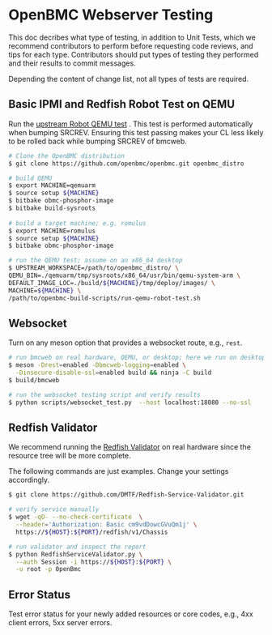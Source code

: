 # OpenBMC Webserver Testing

This doc decribes what type of testing, in addition to Unit Tests, which we
recommend contributors to perform before requesting code reviews, and tips for
each type. Contributors should put types of testing they performed and their
results to commit messages.

Depending the content of change list, not all types of tests are required.

## Basic IPMI and Redfish Robot Test on QEMU

Run
the [upstream Robot QEMU test](https://github.com/openbmc/openbmc-build-scripts/blob/master/run-qemu-robot-test.sh)
. This test is performed automatically when bumping SRCREV. Ensuring this test
passing makes your CL less likely to be rolled back while bumping SRCREV of
bmcweb.

```bash
# Clone the OpenBMC distribution
$ git clone https://github.com/openbmc/openbmc.git openbmc_distro

# build QEMU
$ export MACHINE=qemuarm
$ source setup ${MACHINE}
$ bitbake obmc-phosphor-image
$ bitbake build-sysroots
 
# build a target machine; e.g. romulus
$ export MACHINE=romulus
$ source setup ${MACHINE}
$ bitbake obmc-phosphor-image

# run the QEMU test; assume on an x86_64 desktop
$ UPSTREAM_WORKSPACE=/path/to/openbmc_distro/ \
QEMU_BIN=./qemuarm/tmp/sysroots/x86_64/usr/bin/qemu-system-arm \
DEFAULT_IMAGE_LOC=./build/${MACHINE}/tmp/deploy/images/ \
MACHINE=${MACHINE} \
/path/to/openbmc-build-scripts/run-qemu-robot-test.sh
```

## Websocket

Turn on any meson option that provides a websocket route, e.g., `rest`.

```bash
# run bmcweb on real hardware, QEMU, or desktop; here we run on desktop
$ meson -Drest=enabled -Dbmcweb-logging=enabled \
  -Dinsecure-disable-ssl=enabled build && ninja -C build
$ build/bmcweb

# run the websocket testing script and verify results
$ python scripts/websocket_test.py  --host localhost:18080 --no-ssl
```

## Redfish Validator

We recommend running
the [Redfish Validator](https://github.com/DMTF/Redfish-Service-Validator.git)
on real hardware since the resource tree will be more complete.

The following commands are just examples. Change your settings accordingly.

```bash
$ git clone https://github.com/DMTF/Redfish-Service-Validator.git

# verify service manually
$ wget -qO- --no-check-certificate  \
  --header='Authorization: Basic cm9vdDowcGVuQm1j' \
  https://${HOST}:${PORT}/redfish/v1/Chassis

# run validator and inspect the report
$ python RedfishServiceValidator.py \
  --auth Session -i https://${HOST}:${PORT} \
  -u root -p 0penBmc
```

## Error Status

Test error status for your newly added resources or core codes, e.g., 4xx client
errors, 5xx server errors.

